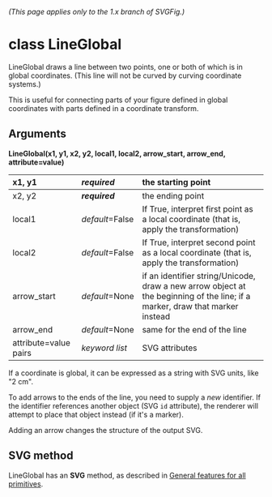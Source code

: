_(This page applies only to the 1.x branch of SVGFig.)_

# class LineGlobal #

LineGlobal draws a line between two points, one or both of which is in
global coordinates.  (This line will not be curved by curving coordinate systems.)

This is useful for connecting parts of your figure defined in global
coordinates with parts defined in a coordinate transform.

## Arguments ##

**LineGlobal(x1, y1, x2, y2, local1, local2, arrow\_start, arrow\_end, attribute=value)**

| x1, y1 | _**required**_ | the starting point |
|:-------|:---------------|:-------------------|
| x2, y2 | _**required**_ | the ending point |
| local1 | _default_=False | If True, interpret first point as a local coordinate (that is, apply the transformation) |
| local2 | _default_=False | If True, interpret second point as a local coordinate (that is, apply the transformation) |
| arrow\_start | _default_=None | if an identifier string/Unicode, draw a new arrow object at the beginning of the line; if a marker, draw that marker instead |
| arrow\_end | _default_=None | same for the end of the line |
| attribute=value pairs | _keyword list_ | SVG attributes |

If a coordinate is global, it can be expressed as a string with SVG
units, like "2 cm".

To add arrows to the ends of the line, you need to supply a _new_ identifier.  If the identifier references another object (SVG `id` attribute), the renderer will attempt to place that object instead (if it's a marker).

Adding an arrow changes the structure of the output SVG.

## SVG method ##

LineGlobal has an **SVG** method, as described in [General features for all primitives](GeneralPrimitive.md).